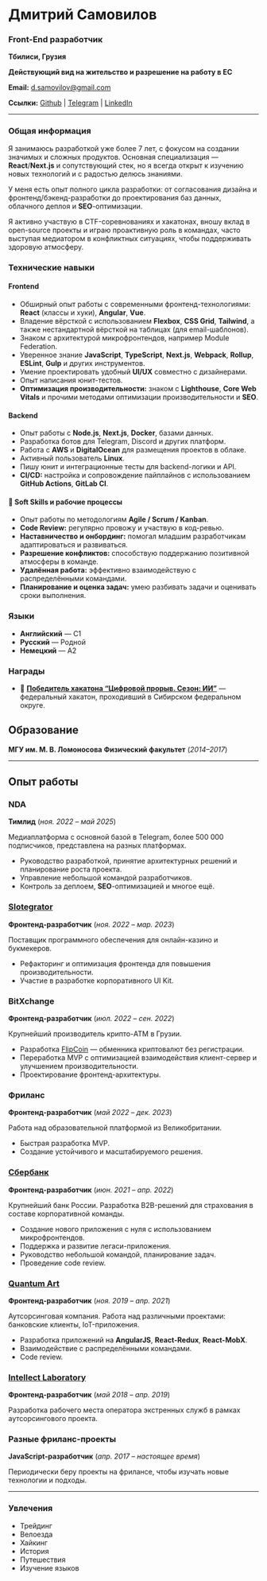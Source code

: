 # Дмитрий Самовилов

### Front-End разработчик

**Тбилиси, Грузия**

**Действующий вид на жительство и разрешение на работу в ЕС**

**Email:** [d.samovilov@gmail.com](mailto:d.samovilov@gmail.com)

**Ссылки:** [Github](https://github.com/PrBart) | [Telegram](https://t.me/DSamovilov) | [LinkedIn](https://www.linkedin.com/in/dmitriy-samovilov/)

------

### Общая информация

Я занимаюсь разработкой уже более 7 лет, с фокусом на создании значимых и сложных продуктов. Основная специализация — **React**/**Next.js** и сопутствующий стек, но я всегда открыт к изучению новых технологий и с радостью делюсь знаниями.

У меня есть опыт полного цикла разработки: от согласования дизайна и фронтенд/бэкенд-разработки до проектирования баз данных, облачного деплоя и **SEO**-оптимизации.

Я активно участвую в CTF-соревнованиях и хакатонах, вношу вклад в open-source проекты и играю проактивную роль в командах, часто выступая медиатором в конфликтных ситуациях, чтобы поддерживать здоровую атмосферу.

### Технические навыки

#### Frontend

- Обширный опыт работы с современными фронтенд-технологиями: **React** (классы и хуки), **Angular**, **Vue**.
- Владение вёрсткой с использованием **Flexbox**, **CSS Grid**, **Tailwind**, а также нестандартной вёрсткой на таблицах (для email-шаблонов).
- Знаком с архитектурой микрофронтендов, например Module Federation.
- Уверенное знание **JavaScript**, **TypeScript**, **Next.js**, **Webpack**, **Rollup**, **ESLint**, **Gulp** и других инструментов.
- Умение проектировать удобный **UI/UX** совместно с дизайнерами.
- Опыт написания юнит-тестов.
- **Оптимизация производительности:** знаком с **Lighthouse**, **Core Web Vitals** и прочими методами оптимизации производительности и **SEO**.

#### Backend

- Опыт работы с **Node.js**, **Next.js**, **Docker**, базами данных.
- Разработка ботов для Telegram, Discord и других платформ.
- Работа с **AWS** и **DigitalOcean** для размещения проектов в облаке.
- Активный пользователь **Linux**.
- Пишу юнит и интеграционные тесты для backend-логики и API.
- **CI/CD:** настройка и сопровождение пайплайнов с использованием **GitHub Actions**, **GitLab CI**.

#### 🤝 **Soft Skills и рабочие процессы**

- Опыт работы по методологиям **Agile / Scrum / Kanban**.
- **Code Review:** регулярно провожу и участвую в код-ревью.
- **Наставничество и онбординг:** помогал младшим разработчикам адаптироваться и развиваться.
- **Разрешение конфликтов:** способствую поддержанию позитивной атмосферы в команде.
- **Удалённая работа:** эффективно взаимодействую с распределёнными командами.
- **Планирование и оценка задач:** умею разбивать задачи и оценивать сроки выполнения.

### Языки

- **Английский** — C1
- **Русский** — Родной
- **Немецкий** — A2

### Награды

- 🥇 [**Победитель хакатона “Цифровой прорыв. Сезон: ИИ”**](https://rsv.ru/news/1/4242/) — федеральный хакатон, проходивший в Сибирском федеральном округе.

## Образование

**МГУ им. М. В. Ломоносова**
**Физический факультет** (*2014–2017*)

------

## Опыт работы

### NDA

**Тимлид** (*ноя. 2022 – май 2025*)

Медиаплатформа с основной базой в Telegram, более 500 000 подписчиков, представлена на разных платформах.

- Руководство разработкой, принятие архитектурных решений и планирование роста проекта.
- Управление небольшой командой разработчиков.
- Контроль за деплоем, **SEO**-оптимизацией и многое ещё.

### [Slotegrator](https://slotegrator.pro/)

**Фронтенд-разработчик** (*ноя. 2022 – мар. 2023*)

Поставщик программного обеспечения для онлайн-казино и букмекеров.

- Рефакторинг и оптимизация фронтенда для повышения производительности.
- Участие в разработке корпоративного UI Kit.

### BitXchange

**Фронтенд-разработчик** (*июл. 2022 – сен. 2022*)

Крупнейший производитель крипто-ATM в Грузии.

- Разработка [FlipCoin](https://flipcoin.ninja) — обменника криптовалют без регистрации.
- Переработка MVP с оптимизацией взаимодействия клиент-сервер и улучшением производительности.
- Проектирование фронтенд-архитектуры.

### Фриланс

**Фронтенд-разработчик** (*май 2022 – дек. 2023*)

Работа над образовательной платформой из Великобритании.

- Быстрая разработка MVP.
- Создание устойчивого и масштабируемого решения.

### [Сбербанк](https://www.sberbank.ru/)

**Фронтенд-разработчик** (*июн. 2021 – апр. 2022*)

Крупнейший банк России. Разработка B2B-решений для страхования в составе корпоративной команды.

- Создание нового приложения с нуля с использованием микрофронтендов.
- Поддержка и развитие легаси-приложения.
- Руководство небольшой командой, планирование задач.
- Проведение code review.

### [Quantum Art](https://quantumart.ru)

**Фронтенд-разработчик** (*ноя. 2019 – апр. 2021*)

Аутсорсинговая компания. Работа над различными проектами: банковские клиенты, IoT-приложения.

- Разработка приложений на **AngularJS**, **React-Redux**, **React-MobX**.
- Взаимодействие с распределёнными командами.
- Code review.

### [Intellect Laboratory](https://intellaboratory.com/)

**Фронтенд-разработчик** (*май 2018 – апр. 2019*)

Разработка рабочего места оператора экстренных служб в рамках аутсорсингового проекта.

### Разные фриланс-проекты

**JavaScript-разработчик** (*апр. 2017 – настоящее время*)

Периодически беру проекты на фрилансе, чтобы изучать новые технологии и подходы.

------

### Увлечения

- Трейдинг
- Велоезда
- Хайкинг
- История
- Путешествия
- Изучение языков